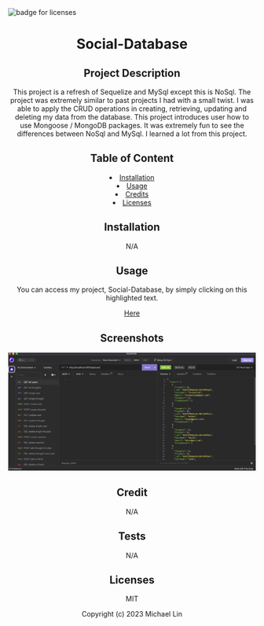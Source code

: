 <img src="https://img.shields.io/badge/Licenses-MIT-f39f37" alt="badge for licenses"> 
<h1 align="center">Social-Database</h1>

<h2 align="center">Project Description</h2>
<p align="center">This project is a refresh of Sequelize and MySql except this is NoSql. The project was extremely similar to past projects I had with a small twist. I was able to apply the CRUD operations in creating, retrieving, updating and deleting my data from the database. This project introduces user how to use Mongoose / MongoDB packages. It was extremely fun to see the differences between NoSql and MySql. I learned a lot from this project.</p>
   
<h2 align="center">Table of Content</h2>
<li align="center"><a href="#Installation">Installation</a></li>
<li align="center"><a href="#Usage">Usage</a></li>
<li align="center"><a href="#Credits">Credits</a></li>
<li align="center"><a href="#Licenses">Licenses</a></li>
     
<h2 align="center" id="Installation">Installation</h2>
<p align="center">N/A</p>
   
<h2 align="center" id="Usage">Usage</h2>
<p align="center">You can access my project, Social-Database, by simply clicking on this highlighted text.</p>
<p align="center"><a href="${usage}" target="_blank">Here</a></p>

<h2 align="center">Screenshots</h2>

![text](./Screenshot/Screen%20Shot%202023-04-26%20at%201.01.53%20AM.png)

<h2 align="center" id="Credits">Credit</h2>
<p align="center">N/A</p>

<h2 align="center">Tests</h2>
<p align="center">N/A</p>

<h2 align="center" id="Licenses">Licenses</h2>
<p align="center">MIT</p>

<p align="center">Copyright (c) 2023 Michael Lin</p>
